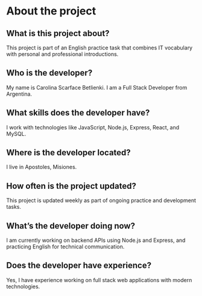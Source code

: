 # About the project

## What is this project about?
This project is part of an English practice task that combines IT vocabulary with personal and professional introductions.

## Who is the developer?
My name is Carolina Scarface Betlienki. I am a Full Stack Developer from Argentina.

## What skills does the developer have?
I work with technologies like JavaScript, Node.js, Express, React, and MySQL.

## Where is the developer located?
I live in Apostoles, Misiones.

## How often is the project updated?
This project is updated weekly as part of ongoing practice and development tasks.

## What’s the developer doing now?
I am currently working on backend APIs using Node.js and Express, and practicing English for technical communication.

## Does the developer have experience?
Yes, I have experience working on full stack web applications with modern technologies.

